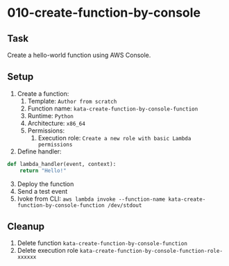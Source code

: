 # 010-create-function-by-console

## Task
Create a hello-world function using AWS Console.

## Setup
1. Create a function:
	1. Template: `Author from scratch`
	2. Function name: `kata-create-function-by-console-function`
	2. Runtime: `Python`
	3. Architecture: `x86_64`
	4. Permissions:
		1. Execution role: `Create a new role with basic Lambda permissions`
2. Define handler:
```python
def lambda_handler(event, context):
    return "Hello!"
```
3. Deploy the function
4. Send a test event
5. Ivoke from CLI: `aws lambda invoke --function-name kata-create-function-by-console-function /dev/stdout`

## Cleanup
1. Delete function `kata-create-function-by-console-function`
2. Delete execution role `kata-create-function-by-console-function-role-xxxxxx`
